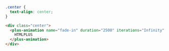 ```css [style]
.center {
  text-align: center;
}
```

```html [template]
<div class="center">
  <plus-animation name="fade-in" duration="2500" iterations="Infinity" play>
    HTMLPLUS
  </plus-animation>
</div>
```
